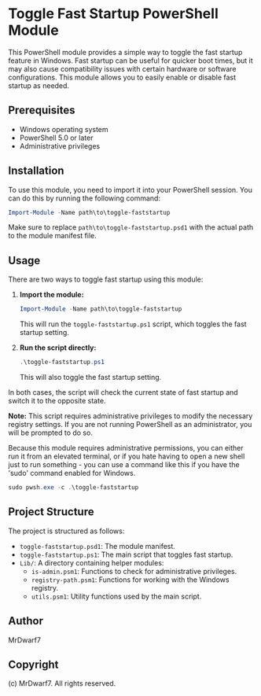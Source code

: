 # Toggle Fast Startup PowerShell Module

This PowerShell module provides a simple way to toggle the fast startup feature in Windows. Fast startup can be useful for quicker boot times, but it may also cause compatibility issues with certain hardware or software configurations. This module allows you to easily enable or disable fast startup as needed.

## Prerequisites

- Windows operating system
- PowerShell 5.0 or later
- Administrative privileges

## Installation

To use this module, you need to import it into your PowerShell session. You can do this by running the following command:

```powershell
Import-Module -Name path\to\toggle-faststartup
```

Make sure to replace `path\to\toggle-faststartup.psd1` with the actual path to the module manifest file.

## Usage

There are two ways to toggle fast startup using this module:

1. **Import the module:**

   ```powershell
   Import-Module -Name path\to\toggle-faststartup
   ```

   This will run the `toggle-faststartup.ps1` script, which toggles the fast startup setting.

2. **Run the script directly:**

   ```powershell
   .\toggle-faststartup.ps1
   ```

   This will also toggle the fast startup setting.

In both cases, the script will check the current state of fast startup and switch it to the opposite state.

**Note:** This script requires administrative privileges to modify the necessary registry settings. If you are not running PowerShell as an administrator, you will be prompted to do so.

Because this module requires administrative permissions, you can either run it
from an elevated terminal, or if you hate having to open a new shell just
to run something - you can use a command like this if you have the 'sudo'
command enabled for Windows.

```powershell
sudo pwsh.exe -c .\toggle-faststartup
```

## Project Structure

The project is structured as follows:

- `toggle-faststartup.psd1`: The module manifest.
- `toggle-faststartup.ps1`: The main script that toggles fast startup.
- `Lib/`: A directory containing helper modules:
  - `is-admin.psm1`: Functions to check for administrative privileges.
  - `registry-path.psm1`: Functions for working with the Windows registry.
  - `utils.psm1`: Utility functions used by the main script.

## Author

MrDwarf7

## Copyright

(c) MrDwarf7. All rights reserved.

